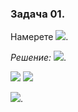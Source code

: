 ### Задача 01. 
Намерете <img src="https://latex.codecogs.com/svg.latex?P\big(\{\emptyset\}\timex\{\{\emptyset\}\}\big)\times{P(\emptyset)}">.

*Решение:* <img src="https://latex.codecogs.com/svg.latex?\{\underbrace{\emptyset}_{a}\}\times\{\underbrace{\{\emptyset\}}_{b}\}=\{a\}\times{\{b\}}=\{(a,b)\}=\{\underbrace{(\emptyset,\{\emptyset\})}_{c}\}">.

<img src="https://latex.codecogs.com/svg.latex?P\big(\{c\}\big)=\{\emptyset,\{c\}\}=\{\emptyset,\{\(\emptyset,\{\emptyset\})\}\}">

<img src="https://latex.codecogs.com/svg.latex?P(\emptyset)=\{\emptyset\}">

<img src="https://latex.codecogs.com/svg.katex?P\big(\{c\}\big)\times{P(\emptyset)}=\{\emptyset,\{c\}\}\times{\{\emptyset\}}=\{(\emptyset,\emptyset),(\{c\},\emptyset)\}=\{(\emptyset,\emptyset),(\{(\emptyset,\{\emptyset\})\},\emptyset)\}">.
